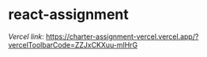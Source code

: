 # react-assignment

*Vercel link*: https://charter-assignment-vercel.vercel.app/?vercelToolbarCode=ZZJxCKXuu-mlHrG
